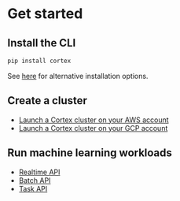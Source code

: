 # Get started

## Install the CLI

```bash
pip install cortex
```

See [here](clients/install.md) for alternative installation options.

## Create a cluster

* [Launch a Cortex cluster on your AWS account](clusters/aws/install.md)
* [Launch a Cortex cluster on your GCP account](clusters/gcp/install.md)

## Run machine learning workloads

* [Realtime API](workloads/realtime/example.md)
* [Batch API](workloads/batch/example.md)
* [Task API](workloads/task/example.md)
